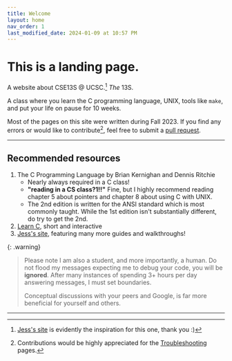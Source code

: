 ```yaml
---
title: Welcome
layout: home
nav_order: 1
last_modified_date: 2024-01-09 at 10:57 PM
---
```


# This is a landing page.

A website about CSE13S @ UCSC.[^1] *The* 13S.

A class where you learn the C programming language, UNIX, tools like `make`, and put your life on pause for 10 weeks.

Most of the pages on this site were written during Fall 2023. If you find any errors or would like to contribute[^2], feel free to submit a [pull request](https://github.com/sneha-afk/13s-docs/).

---

## Recommended resources
1. The C Programming Language by Brian Kernighan and Dennis Ritchie
    * Nearly always required in a C class!
    * **"reading in a CS class?1!!"** Fine, but I highly recommend reading chapter 5 about pointers and chapter 8 about using C with UNIX.
    * The 2nd edition is written for the ANSI standard which is most commonly taught. While the 1st edition isn't substantially different, do try to get the 2nd.
2. [Learn C](https://www.learn-c.org/), short and interactive
3. [Jess's site][Jess's site], featuring many more guides and walkthroughs!

{: .warning}
> Please note I am also a student, and more importantly, a human. Do not flood my messages expecting me to debug your code, you will be **ignored**. After many instances of spending 3+ hours per day answering messages, I must set boundaries.
>
> Conceptual discussions with your peers and Google, is far more beneficial for yourself and others.

---

[^1]: [Jess's site][Jess's site] is evidently the inspiration for this one, thank you :)

[^2]: Contributions would be highly appreciated for the [Troubleshooting](/troubleshooting/) pages.

[Just the Docs]: https://just-the-docs.github.io/just-the-docs/

[Jess's site]: https://13s-docs.jessie.id/
